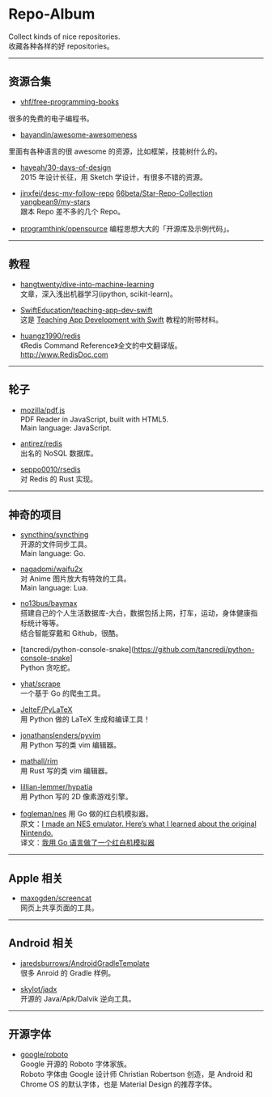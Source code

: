 # Repo-Album  
  
Collect kinds of nice repositories.  
收藏各种各样的好 repositories。  
  
---  
  
  
## 资源合集  
  
- [vhf/free-programming-books](https://github.com/vhf/free-programming-books)  
  
 很多的免费的电子编程书。  
  
- [bayandin/awesome-awesomeness](https://github.com/bayandin/awesome-awesomeness)  
  
 里面有各种语言的很 awesome 的资源，比如框架，技能树什么的。  
  
- [hayeah/30-days-of-design](https://github.com/hayeah/30-days-of-design)  
 2015 年设计长征，用 Sketch 学设计，有很多不错的资源。  
  
- [jinxfei/desc-my-follow-repo](https://github.com/jinxfei/desc-my-follow-repo) [66beta/Star-Repo-Collection](https://github.com/66beta/Star-Repo-Collection) [yangbean9/my-stars](https://github.com/yangbean9/my-stars)  
 跟本 Repo 差不多的几个 Repo。  
  
- [programthink/opensource](https://github.com/programthink/opensource)
 编程思想大大的「开源库及示例代码」。
  
  
---  
  
## 教程  
  
- [hangtwenty/dive-into-machine-learning](https://github.com/hangtwenty/dive-into-machine-learning)  
 文章，深入浅出机器学习(ipython, scikit-learn)。  
  
- [SwiftEducation/teaching-app-dev-swift](https://github.com/SwiftEducation/teaching-app-dev-swift)  
 这是 [Teaching App Development with Swift](http://swifteducation.github.io/teaching_app_development_with_swift/) 教程的附带材料。  
  
- [huangz1990/redis](https://github.com/huangz1990/redis)  
  《Redis Command Reference》全文的中文翻译版。 http://www.RedisDoc.com  
  
  
---  
  
  
## 轮子  
  
- [mozilla/pdf.js](https://github.com/mozilla/pdf.js)　  
 PDF Reader in JavaScript, built with HTML5.  
 Main language: JavaScript.  
  
- [antirez/redis](https://github.com/antirez/redis)  
 出名的 NoSQL 数据库。  
  
- [seppo0010/rsedis](https://github.com/seppo0010/rsedis)  
 对 Redis 的 Rust 实现。  
  
  
---  
  
## 神奇的项目  
  
- [syncthing/syncthing](https://github.com/syncthing/syncthing)  
 开源的文件同步工具。  
 Main language: Go.  
  
- [nagadomi/waifu2x](https://github.com/nagadomi/waifu2x)  
 对 Anime 图片放大有特效的工具。  
 Main language: Lua.  
  
- [no13bus/baymax](https://github.com/no13bus/baymax)  
 搭建自己的个人生活数据库-大白，数据包括上网，打车，运动，身体健康指标统计等等。  
 结合智能穿戴和 Github，很酷。  
  
- [tancredi/python-console-snake](https://github.com/tancredi/python-console-snake]  
 Python 贪吃蛇。  
  
- [yhat/scrape](https://github.com/yhat/scrape)  
 一个基于 Go 的爬虫工具。  
  
- [JelteF/PyLaTeX](https://github.com/JelteF/PyLaTeX)  
 用 Python 做的 LaTeX 生成和编译工具！  
  
- [jonathanslenders/pyvim](https://github.com/jonathanslenders/pyvim)  
 用 Python 写的类 vim 编辑器。  
  
- [mathall/rim](https://github.com/mathall/rim)  
 用 Rust 写的类 vim 编辑器。  
  
- [lillian-lemmer/hypatia](https://github.com/lillian-lemmer/hypatia)  
 用 Python 写的 2D 像素游戏引擎。  
  
- [fogleman/nes](https://github.com/fogleman/nes)
 用 Go 做的红白机模拟器。  
 原文：[I made an NES emulator. Here’s what I learned about the original Nintendo.](https://medium.com/@fogleman/i-made-an-nes-emulator-here-s-what-i-learned-about-the-original-nintendo-2e078c9b28fe)  
 译文：[我用 Go 语言做了一个红白机模拟器](http://blog.jobbole.com/87068/)
  
  
---  
  
## Apple 相关  
  
- [maxogden/screencat](https://github.com/maxogden/screencat)  
 网页上共享页面的工具。  
  
  
---  
  
## Android 相关  
  
- [jaredsburrows/AndroidGradleTemplate](https://github.com/jaredsburrows/AndroidGradleTemplate)  
 很多 Anroid 的 Gradle 样例。  
  
- [skylot/jadx](https://github.com/skylot/jadx)  
 开源的 Java/Apk/Dalvik 逆向工具。  
  
  
---  
  
  
## 开源字体  
  
- [google/roboto](https://github.com/google/roboto)  
 Google 开源的 Roboto 字体家族。  
 Roboto 字体由 Google 设计师 Christian Robertson 创造，是 Android 和 Chrome OS 的默认字体，也是 Material Design 的推荐字体。  
  
  
  
  
